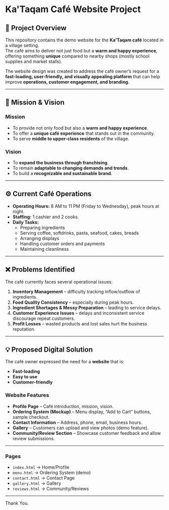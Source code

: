 # Ka'Taqam Café Website Project

## 📌 Project Overview
This repository contains the demo website for the **Ka'Taqam café** located in a village setting.  
The café aims to deliver not just food but a **warm and happy experience**, offering something **unique** compared to nearby shops (mostly school supplies and market stalls).  

The website design was created to address the café owner’s request for a **fast-loading, user-friendly, and visually appealing platform** that can help improve **operations, customer engagement, and branding**.

---

## 🎯 Mission & Vision

### Mission
- To provide not only food but also a **warm and happy experience**.  
- To offer a **unique café experience** that stands out in the community.  
- To serve **middle to upper-class residents** of the village.  

### Vision
- To **expand the business through franchising**.  
- To remain **adaptable to changing demands and trends**.  
- To build a **recognizable and sustainable brand**.  

---

## ⚙️ Current Café Operations
- **Operating Hours:** 8 AM to 11 PM (Friday to Wednesday), peak hours at night.  
- **Staffing:** 1 cashier and 2 cooks.  
- **Daily Tasks:**  
  - Preparing ingredients  
  - Serving coffee, softdrinks, pasta, seafood, cakes, breads  
  - Arranging displays  
  - Handling customer orders and payments  
  - Maintaining cleanliness  

---

## ❌ Problems Identified
The café currently faces several operational issues:
1. **Inventory Management** – difficulty tracking inflow/outflow of ingredients.  
2. **Food Quality Consistency** – especially during peak hours.  
3. **Ingredient Shortages & Messy Preparation** – leading to service delays.  
4. **Customer Experience Issues** – delays and inconsistent service discourage repeat customers.  
5. **Profit Losses** – wasted products and lost sales hurt the business reputation.  

---

## 💡 Proposed Digital Solution
The café owner expressed the need for a **website** that is:
- **Fast-loading**  
- **Easy to use**  
- **Customer-friendly**

### Website Features
- **Profile Page** – Café introduction, mission, vision.  
- **Ordering System (Mockup)** – Menu display, “Add to Cart” buttons, sample checkout.  
- **Contact Information** – Address, phone, email, business hours.  
- **Gallery** – Customers can upload and view photos (demo feature).  
- **Community/Review Section** – Showcase customer feedback and allow review submissions.  

---

### Pages
- `index.html` → Home/Profile  
- `menu.html` → Ordering System (demo)  
- `contact.html` → Contact Page  
- `gallery.html` → Gallery  
- `reviews.html` → Community/Reviews  

---
Thank You.
